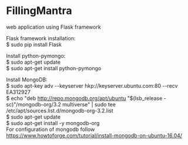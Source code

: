 # FillingMantra
web application using Flask framework

Flask framework installation:<br>
$ sudo pip install Flask<br>

Install python-pymongo:<br>
$ sudo apt-get update<br>
$ sudo apt-get install python-pymongo<br>

Install MongoDB:<br>
$ sudo apt-key adv --keyserver hkp://keyserver.ubuntu.com:80 --recv EA312927<br>
$ echo "deb http://repo.mongodb.org/apt/ubuntu "$(lsb_release -sc)"/mongodb-org/3.2 multiverse" | sudo tee /etc/apt/sources.list.d/mongodb-org-3.2.list<br>
$ sudo apt-get update<br>
$ sudo apt-get install -y mongodb-org<br>
For configuration of mongodb follow<br>
https://www.howtoforge.com/tutorial/install-mongodb-on-ubuntu-16.04/<br>
